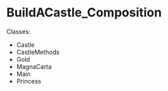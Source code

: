 # BuildACastle_Composition

Classes:
* Castle
* CastleMethods
* Gold
* MagnaCarta
* Main
* Princess

